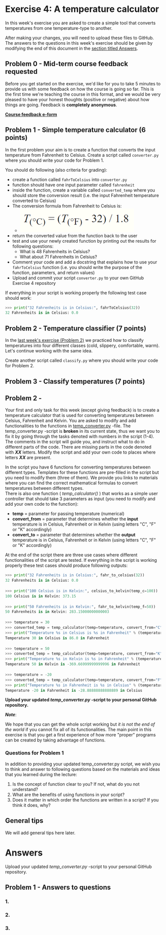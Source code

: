 # Exercise 4: A temperature calculator

In this week's exercise you are asked to create a simple tool that converts temperatures from one temperature-type to another.

After making your changes, you will need to upload these files to GitHub.
The answers to the questions in this week's exercise should be given by modifying the end of this document in the [section titled Answers](#answers).

## Problem 0 - Mid-term course feedback requested
Before you get started on the exercise, we'd like for you to take 5 minutes to provide us with some feedback on how the course is going so far.
This is the first time we're teaching the course in this format, and we would be very pleased to have your honest thoughts (positive or negative) about how things are going.
Feedback is **completely anonymous**.

[**Course feedback e-form**](https://elomake.helsinki.fi/lomakkeet/73256/lomake.html)

## Problem 1 - Simple temperature calculator (6 points)

In the first problem your aim is to create a function that converts the input temperature from Fahrenheit to Celsius.
Create a script called `converter.py` where you should write your code for Problem 1.

You should do following (also criteria for grading):

  - create a function called `fahrToCelsius` into `converter.py`
  - function should have one input parameter called `fahrenheit`
  - inside the function, create a variable called `converted_temp` where you should store the conversion result (i.e. the input Fahrenheit temperature converted to Celsius)
  - The conversion formula from Fahrenheit to Celsius is:
       - ![](img/Fahrenheit_to_Celsius_formula.PNG)
  - return the converted value from the function back to the user
  - test and use your newly created function by printing out the results for following questions:
     - What is 48 Fahrenheits in Celsius?
     - What about 71 Fahrenheits in Celsius?
  - Comment your code and add a docstring that explains how to use your `fahrToCelsius` function (i.e. you should write the purpose of the function, parameters, and return values)
  - Upload and commit your script `converter.py` to your own GitHub Exercise 4 repository

If everything in your script is working properly the following test case should work:

  ```python
  >>> print("32 Fahrenheits is in Celsius:", fahrToCelsius(32))
  32 Fahrenheits is in Celsius: 0.0
  ```

## Problem 2 - Temperature classifier (7 points)

In the [last week's exercise (Problem 2)](https://github.com/Geo-Python-2017/Exercise-3) we practiced how to classify temperatures
into four different classes (cold, slippery, comfortable, warm). Let's continue working with the same idea.

Create another script called `classify.py` where you should write your code for Problem 2.

## Problem 3 - Classify temperatures (7 points)





## Problem 2 -

Your first and only task for this week (except giving feedback) is to create a temperature calculator that is used for converting temperatures between Celsius, Fahrenheit and Kelvin.
You are asked to modify and add functionalities to the functions in [temp_converter.py](temp_converter.py) -file. The temp_converter.py -script is **broken** in its current state, 
thus we want you to fix it by going through the tasks denoted with numbers in the script (1-4). The comments in the script will guide you, and instruct what to do in different parts of the code. 
There are missing parts in the code denoted with _**XX**_ letters. Modify the script and add your own code to places where letters _**XX**_ are present.  

In the script you have 6 functions for converting temperatures between different types. Templates for these functions are pre-filled in the script but you need to modify them (three of them). 
We provide you links to materials where you can find the correct mathematical formulas to convert temperatures between different types.  
There is also one function ( _temp_calculator()_ ) that works as a simple user controller that should take 3 parameters as input (you need to modify and add your own code to the function): 

 - **temp** = parameter for passing temperature (numerical)
 - **convert\_from** = parameter that determines whether the **input** temperature is in Celsius, Fahrenheit or in Kelvin (using letters "C", "F" or "K" accordingly)
 - **convert\_to** = parameter that determines whether the **output** temperature is in Celsius, Fahrenheit or in Kelvin (using letters "C", "F" or "K" accordingly)

At the end of the script there are three use cases where different functionalities of the script are tested. If everything in the script is working properly these test cases should produce following
outputs:

  ```python
  >>> print("32 Fahrenheits is in Celsius:", fahr_to_celsius(32))
  32 Fahrenheits is in Celsius: 0.0
  
  >>> print("100 Celsius is in Kelvin:", celsius_to_kelvin(temp_c=100))
  100 Celsius is in Kelvin: 373.15
  
  >>> print("50 Fahrenheits is in Kelvin:", fahr_to_kelvin(temp_f=50))
  50 Fahrenheits is in Kelvin: 283.15000000000003
  
  >>> temperature = 30
  >>> converted_temp = temp_calculator(temp=temperature, convert_from="C", convert_to="F")
  >>> print("Temperature %s in Celsius is %s in Fahrenheit" % (temperature, converted_temp))
  Temperature 30 in Celsius is 86.0 in Fahrenheit
  
  >>> temperature = 50
  >>> converted_temp = temp_calculator(temp=temperature, convert_from="K", convert_to="F")
  >>> print("Temperature %s in Kelvin is %s in Fahrenheit" % (temperature, converted_temp))
  Temperature 50 in Kelvin is -369.66999999999996 in Fahrenheit

  >>> temperature = -20
  >>> converted_temp = temp_calculator(temp=temperature, convert_from="F", convert_to="C")
  >>> print("Temperature %s in Fahrenheit is %s in Celsius" % (temperature, converted_temp))
  Temperature -20 in Fahrenheit is -28.88888888888889 in Celsius
  ```

**Upload your updated _temp_converter.py_ -script to your personal GitHub repository.** 
  
_**Note**_:

We hope that you can get the whole script working but _it is not the end of the world_ if you cannot fix all of its functionalities. The main point in this exercise is that you get a first 
experience of how more "proper" programs can be created by taking advantage of functions.   

### Questions for Problem 1

In addition to providing your updated temp_converter.py script, we wish you to think and answer to following questions based on the materials and ideas that you learned during the lecture:
  
  1. Is the concept of function clear to you? If not, what do you not understand?
  2. What are the benefits of using functions in your script?
  3. Does it matter in which order the functions are written in a script? If you think it does, why?
   

## General tips

We will add general tips here later. 

# Answers

Upload your updated _temp_converter.py_ -script to your personal GitHub repository.

## Problem 1 - Answers to questions

### 1. 

### 2.

### 3. 





